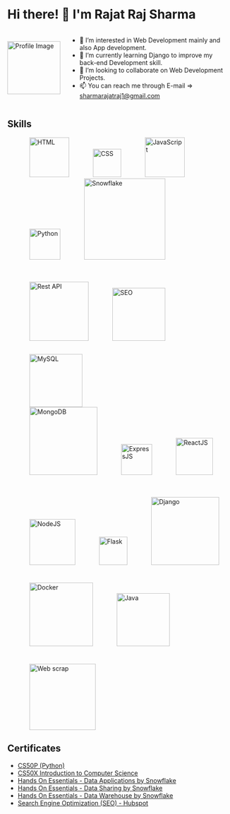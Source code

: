 # Hi there! 👋 I'm Rajat Raj Sharma

<div style="display: flex; align-items: center;">
  <img src="https://avatars.githubusercontent.com/u/139456051?s=400&u=d164c1ea4251f6064e88ea1aa19bd475e4e94742&v=4" alt="Profile Image" style="border-radius: 125; margin-right: 20px;" width="120">
  
  - 👀 I’m interested in Web Development mainly and also App development.
  - 🌱 I’m currently learning Django to improve my back-end Development skill.
  - 💞️ I’m looking to collaborate on Web Development Projects.
  - 📫 You can reach me through E-mail => sharmarajatraj1@gmail.com
</div>

## Skills
<!-- Skill Icons with Links -->
<div>
  <img src="https://upload.wikimedia.org/wikipedia/commons/thumb/6/61/HTML5_logo_and_wordmark.svg/180px-HTML5_logo_and_wordmark.svg.png" width="90" alt="HTML" style="margin-left: 50px;">
  <img src="https://upload.wikimedia.org/wikipedia/commons/thumb/d/d5/CSS3_logo_and_wordmark.svg/180px-CSS3_logo_and_wordmark.svg.png" width="64" alt="CSS" style="margin-left: 50px;">
  <img src="https://cdn.iconscout.com/icon/free/png-256/free-javascript-2038874-1720087.png" width="90" alt="JavaScript" style="margin-left: 50px;">
  <img src="https://upload.wikimedia.org/wikipedia/commons/thumb/c/c3/Python-logo-notext.svg/182px-Python-logo-notext.svg.png" width="70" alt="Python" style="margin-left: 50px;">
  <img src="https://upload.wikimedia.org/wikipedia/commons/thumb/f/ff/Snowflake_Logo.svg/330px-Snowflake_Logo.svg.png" width="184" alt="Snowflake" style="margin-bottom: 50px; margin-left: 50px;">
  <img src="https://media.licdn.com/dms/image/D5612AQHUtfE_NZiYBQ/article-cover_image-shrink_600_2000/0/1681155201571?e=2147483647&v=beta&t=gU-iBZwXLMnIw61DhAytfuTrSobeQlmeBSM9ixCuDhs" width="134" alt="Rest API" style="margin-bottom: 30px; margin-left: 50px;">
  <img src="https://png.pngtree.com/png-clipart/20230916/original/pngtree-google-seo-icon-vector-png-image_12256676.png" width="120" alt="SEO" style="margin-left: 50px;">
  <img src="https://www.freepnglogos.com/uploads/logo-mysql-png/logo-mysql-mysql-logo-png-images-are-download-crazypng-21.png" width="120" alt="MySQL" style="margin-left: 50px;">
</div>
<div>
  <img src="https://upload.wikimedia.org/wikipedia/en/thumb/5/5a/MongoDB_Fores-Green.svg/375px-MongoDB_Fores-Green.svg.png" width="154" alt="MongoDB" style="margin-bottom: 50px; margin-left: 50px;">
  <img src="https://upload.wikimedia.org/wikipedia/commons/thumb/8/88/Status_iucn_EX_icon.svg/480px-Status_iucn_EX_icon.svg.png" width="70" alt="ExpressJS" style="margin-left: 50px;">
  <img src="https://upload.wikimedia.org/wikipedia/commons/thumb/3/30/React_Logo_SVG.svg/180px-React_Logo_SVG.svg.png" width="84" alt="ReactJS" style="margin-left: 50px;">
  <img src="https://upload.wikimedia.org/wikipedia/commons/thumb/d/d9/Node.js_logo.svg/180px-Node.js_logo.svg.png" width="104" alt="NodeJS" style="margin-left: 50px;">
  <img src="https://static-00.iconduck.com/assets.00/flask-icon-1594x2048-84mjydzf.png" width="64" alt="Flask" style="margin-left: 50px;">
  <img src="https://www.djangoproject.com/m/img/logos/django-logo-positive.png" width="154" alt="Django" style="margin-bottom: 40px; margin-left: 50px;">
  <img src="https://cdn.icon-icons.com/icons2/2699/PNG/512/docker_official_logo_icon_169250.png" width="144" alt="Docker" style="margin-bottom: 40px; margin-left: 50px;">
  <img src="https://cdn.iconscout.com/icon/free/png-256/free-java-60-1174953.png" width="120" alt="Java" style="margin-left: 50px;">
</div>
<div>
  <img src="https://png.pngtree.com/png-clipart/20230921/original/pngtree-web-data-scraping-color-icon-automation-base-storage-vector-png-image_12477131.png" width="150" alt="Web scrap" style="margin-left: 50px;">
</div>

## Certificates
- [CS50P (Python)](https://certificates.cs50.io/4b524518-5a18-4873-8e17-bb824aac4a4a.pdf?size=letter)
- [CS50X Introduction to Computer Science](https://certificates.cs50.io/a8071210-ae2c-4092-9a3a-62d69eba51cb.pdf?size=letter)
- [Hands On Essentials - Data Applications by Snowflake](https://www.credly.com/badges/491f8637-0563-4641-85b5-8daccf96aa98/linked_in_profile)
- [Hands On Essentials - Data Sharing by Snowflake](https://www.credly.com/badges/56eba0cd-02e0-44cd-97db-7fc3616c22ef/linked_in_profile)
- [Hands On Essentials - Data Warehouse by Snowflake](https://www.credly.com/badges/9820828a-cc3f-4054-8c9d-9e6b0aeb1d5a/linked_in_profile)
- [Search Engine Optimization (SEO) - Hubspot](https://app.hubspot.com/academy/achievements/j2r57z5p/en/1/rajat-raj-sharma/seo)

